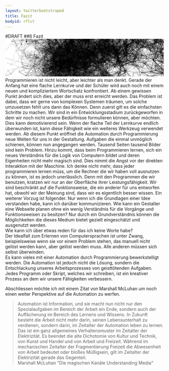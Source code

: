 ```yaml
---
layout: twitterbootstraped
title: Fazit
bodyid: rflct
---
```


#DRAFT
<a name="06"></a>
##6 Fazit
![mt4d teaser fazit](images/mt4dteaser_fazit.jpg)
Programmieren ist nicht leicht, aber leichter als man denkt. Gerade der Anfang hat eine flache Lernkurve und der Schüler wird   auch noch mit einem neuen und kompliziertem Wortschatz konfrontiert. Ab einem gewissen Punkt ändert sich dies, aber der muss erst erreicht werden. Das Problem ist dabei, dass wir gerne von komplexen Systemen träumen, um solche umzusetzen fehlt uns dann das Können. Denn zuerst gilt es die einfachsten Schritte zu machen. Wir sind in ein Entwicklungsstadium zurückgeworfen in dem wir noch nicht unsere Bedürfnisse formulieren können, aber möchten. Dies kann demotivierend sein. Wenn der flache Teil der Lernkurve endlich überwunden ist, kann diese Fähigkeit wie ein weiteres Werkzeug verwendet werden. Ab diesem Punkt eröffnet die Automation durch Programmierung neue Welten für uns in der Gestaltung. Aufgaben die einmal unmöglich schienen, können nun angegangen werden. Tausend Seiten tausend Bilder sind kein Problem. Hinzu kommt, dass beim Programmieren lernen, sich ein neues Verständnis für die Logik von Computern bildet und deren Eigenheiten nicht mehr magisch sind. Dies nimmt die Angst vor der direkten Interaktion mit der Maschine. Ich denke nicht mehr, dass jeder programmieren lernen müss, um die Rechner die wir haben voll ausnutzen zu können, ist es jedoch unerlässlich. Denn mit den Programmen die wir benutzen, kratzen wir nur an der Oberfläche ihrer Leistungsfähigkeit. Wir sind beschränkt auf die Funktionsweise, die ein anderer für uns entworfen hat, obwohl wir der Meinung sind, dass wir es eigentlich besser wissen. Ein weiterer Vorzug ist folgender. Nur wenn ich die Grundlagen einer Idee verstanden habe, kann ich darüber kommunizieren. Wie kann ein Gestalter eine Webseite planen ohne ein wenig Verständnis für die Vorgänge und Funktionsweisen zu besitzen? Nur durch ein Grundverständnis können die Möglichkeiten die dieses Medium bietet gezielt eingeschätzt und ausgenutzt werden.  
Wie kann ich über etwas reden für das ich keine Worte habe?   
Der Idealfall zum Erlernen von Computersprachen ist unter Zwang, beispielsweise wenn sie vor einem Problem stehen, das manuell nicht gelöst werden kann, aber gelöst werden muss. Alle anderen müssen sich selbst überwinden.  
Es kann vieles mit einer Automation durch Programmierung bewerkstelligt werden. Die Automation ist jedoch nicht die Lösung, sondern die Entschlackung unseres Arbeitsprozesses von geisttötenden Aufgaben. Jedes Programm oder Skript, welches wir schreiben, ist ein kreativer Prozess an dem wir unsere Fähigkeiten verbessern.  

Abschliessen möchte ich mit einem Zitat von Marshall McLuhan um noch einen weiter Perspektive auf die Automation zu werfen.  

> Automation ist Information, und sie macht nun nicht nur den Spezialaufgaben im Bereich der Arbeit ein Ende, sondern auch der Auffächerung im Bereich des Lernens und Wissens. In Zukunft besteht die Arbeit nicht mehr darin, seinen Lebensunterhalt zu verdienen, sondern darin, im Zeitalter der Automation leben zu lernen. Das ist ein ganz allgemeines Verhaltensmuster im Zeitalter der Elektrizität. Es beendet die alte Dichotomie von Kultur und Technik, von Kunst und Handel und von Arbeit und Freizeit. Während im mechanischen Zeitalter der Fragmentierung Freizeit die Abwesenheit von Arbeit bedeutet oder bloßes Müßigsein, gilt im Zeitalter der Elektrizität gerade das Gegenteil.  
> Marshall McLuhan "Die magischen Kanäle Understanding Media"
